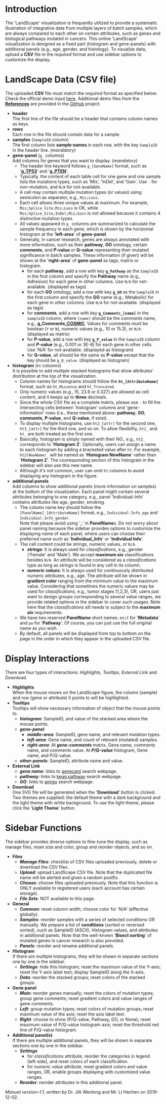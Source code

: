 # Introduction
The 'LandScape' visualization is frequently utilized to provide a systematic illustration of integrative data from multiple layers of batch samples, which are always compared to each other on certain attributes, such as genes and biological pathways mutated in cancers. This online 'LandScape' visualization is designed as a fixed part (histogram and gene-panels) with additional panels (e.g., age, gender, and histology). To visualize data, upload a **CSV** file in the *required* format and use sidebar options to customize the display.

# LandScape Data (CSV file)
The uploaded **CSV** file must match the *required* format as specified below.<br/>
Check the official demo input [here](https://github.com/Nobel-Justin/Oviz-Bio-demo/blob/master/LandScape/demo_csv/landscape_demo.csv). Additional demo files from the **[References](https://github.com/Nobel-Justin/Oviz-Bio-demo/blob/master/LandScape/markdown/LandScape-References.markdown)** are provided in the [GitHub](https://github.com/Nobel-Justin/Oviz-Bio-demo/tree/master/LandScape/demo_csv) project.

- **header**<br/>
  The first line of the file should be a header that contains column names as keys.
- **rows**<br/>
  Each row in the file should contain data for a sample.
- **samples** (`SampleID` column)<br/>
  The first column lists **sample names** in each row, with the key `SampleID` in the header line. (*mandatory*)
- **gene-panel** (`g_` columns)<br/>
  Add columns for genes that you want to display. (*mandatory*)
  - The header line keyword follows `g_[GeneName]` format, such as '**g_[TP53](http://genecards.org/cgi-bin/carddisp.pl?gene=TP53)**' and '**g_[PTEN](http://genecards.org/cgi-bin/carddisp.pl?gene=PTEN)**'.
  - Typically, the content of each table cell for one gene and one sample lists the mutations types, such as 'Mis', 'InDel', and 'Gain'. Use `-` for non-mutation, and `N/A` for not-available.
  - A cell may contain multiple mutation types (or values) using semicolon as separator, e.g., `Mis;Loss`.
  - Each cell allows three unique values at maximum. For example, `Mis;Splice_Site;Mis;Loss` is OK, while `Mis;Splice_Site;InDel;Mis;Gain` is not allowed because it contains 4 distinctive mutation types.
  - All values appeared in `g_` columns are summarized to calculate the sample frequency in each gene, which is shown by the horizontal histogram at the '**left-area**' of **gene-panel**.
  - Generally, in cancer research, genes are always annotated with more information, such as their **pathway**, **GO** ontology, certain **comments**, and **P-value** or **Q-value** representing their mutated significance in batch samples. These information (if given) will be shown at the '**right-area**' of **gene-panel** as tags, matrix or histogram.
     - for each **pathway**, add a row with key **`g_Pathway`** as the `SampleID` in the first column and specify the **Pathway** name (e.g., Adhesion) for each gene in other columns. Use `N/A` for not-available. (displayed as tags)
     - for each **GO** ontology, add a row with key **`g_GO`** as the `SampleID` in the first column and specify the **GO** name (e.g., Metabolic) for each gene in other columns. Use `N/A` for not-available. (displayed as tags)
     - for **comments**, add a row with key **`g_Comments_[name]`** in the `SampleID` column, where `[name]`  should be the comments name, e.g., **g\_Comments\_[COSMIC](https://cancer.sanger.ac.uk/cosmic)**. Values for comments _must_ be boolean (`Y` or `N`), numeric values (e.g., 10 or 15.3), or `N/A`. (displayed as matrix)
     - for **P-value**, add a row with key **`g_P_value`** in the `SampleID` column and **_P_-value** (e.g., 0.001 or 3E-8) for each gene in other cells. Use 'N/A' for not-available. (displayed as histogram)
     - for **Q-value**, all should be the same as **P-value** except that the key should be `g_Q_value`. (displayed as histogram)
- **histogram** (`ht` columns)<br/>
  It is possible to add multiple stacked histograms that show attributes' distribution at the top of the visualization.
  - Column names for histograms should follow the **`ht_[AttributeName]`** format, such as `ht_Missence` and `ht_Truncated`.
  - _Only_ numeric values (e.g., 15, 23.9 or 0.327) are allowed as cell content, and it keeps up to **three** decimals.
  - Since the whole CSV file as a complete matrix, please use `-` to fill the intersecting cells between 'histogram' columns and 'gene-information' rows (i.e., these mentioned above: **pathway**, **GO**, **comments**, **P-value**, and **Q-value**, if exist).
  - To display multiple histograms, use `ht2_[attr]` for the second one, `ht3_[attr]` for the third one, and so on. To allow flexibility, `ht1_` and `ht_` are both treated as the first one.
  - Basically, histogram is simply named with their NO., e.g., `ht2_` corresponds to '**Histogram 2**'. Optionally, users can assign a name to each histogram by adding a bracketed value after `ht`. For example, `ht2(NewName)_` will be named as '**Histogram NewName**' rather than '**Histogram 2**'. The cooresponding section of this histogram in the sidebar will also use this new name.
  - Although it's not common, user can omit `ht` columns to avoid displaying any histogram in the figure.
- **additional panels**<br/>
  Add columns to show additional panels (more information on samples) at the bottom of the visualization. Each panel might contain several attributes belonging to one category, e.g., panel 'Individual-Info' contains attributes like age, gender, smoking.
  - The column name key should follow the `[PanelName]_[AttributeName]` format, e.g., `Individual-Info_age` and `Individual-Info_gender`.<br/>
    Note that please avoid using '\_' in **PanelName**s. Do not worry about panel naming because the sidebar provides options to customize the displaying name of each panel, where users can choose their preferred name such as '**Individual\_Info**' or '**Individual Info**'.
  - The cell content could be strings, numeric values, or `N/A`.
     - __*strings*__: It is always used for *classifications*, e.g., gender ('Female' and 'Male'). We accept **maximum six** classifications besides `N/A`. An attribute will be considered as a *classifications* type as long as *strings* is found in any cell in its column.
     - __*numeric values*__: It is always used for continuously distributed numeric attributes, e.g., age. The attribute will be shown in **gradient color** ranging from the minimum value to the maximum value. Considering that sometimes the numeric values may be used for *classifications*, e.g., tumor stages (1,2,3), OR, users just want to design groups corresponding to several value ranges, we provide related options in the sidebar to cover such usages. Note here that the *classifications* sill needs to subject to the **maximum six** requirements.
  - We have two reserved **PanelName** short names: `mtif` for '**Metadata**' and `pw` for '**Pathway**'. Of course, you can just use the full original name as you wish.
  - By default, all panels will be displayed from top to bottom on the page in the order in which they appear in the uploaded CSV file.

# Display Interactions
There are four types of interactions: *Highlights*, *Tooltips*, *External Link* and *Download*.

- **Highlights**<br/>
  When the mouse moves on the LandScape figure, the column (sample) and row (gene or attribute) it points to will be highlighted.
- **Tooltips**<br/>
  Tooltips will show necessary information of object that the mouse points to.
  - __*histogram*__: SampleID, and value of the stacked area where the mouse points.
  - __*gene-panel*__
     - __*middle-area*__: SampleID, gene name, and relevant mutation types.
     - __*left-area*__: Gene name, and count of relevant (mutated) samples.
     - __*right-area*__: At __*gene-comments*__ matrix, Gene name, comments name, and comments value. At __*P/Q-value*__ histogram, Gene name, and P/Q-value.
  - __*other-panels*__: SampleID, attribute name and value.
- **External Link**<br/>
  - __*gene name*__: links to [genecard](https://www.genecards.org/) search webpage.
  - __*pathway*__: links to [kegg pathway](https://www.kegg.jp/) search webpage.
  - __*GO*__: links to [amigo](http://amigo.geneontology.org/) search webpage.
- **Download**<br/>
  One SVG file will be generated when the '**Download**' button is clicked. Two themes are supplied: the default theme with a dark background and the light theme with white background. To use the light theme, please click the '**Light Theme**' button.

# Sidebar Functions
The sidebar provides diverse options to fine-tune the display, such as manage files, reset size and color, group and reorder objects, and so on.

- **Files**
  - __*Manage Files*__: checklist of CSV files uploaded previously, delete or download the CSV files.
  - __*Upload*__: upload LandScape CSV file. Note that the duplicated file name will be alerted and given a random postfix.
  - __*Choose*__: choose files uploaded previously. Note that this function is ONLY available to registered users (each account has certain storage).
  - __*File Sets*__: NOT available to this page.
- **General**
  - __*Common*__: reset column width; choose color for 'N/A' (effective globally).
  - __*Samples*__: reorder samples with a series of selected conditions OR manually. We prepare a list of **conditions** (sorted or reversed sorted), such as SampleID (ASCII), Histogram values, and attributes in additional panels. Note that the well-known '**Bisect sorting**' of mutated genes in cancer research is also provided.
  - __*Panels*__: reorder and rename additional panels.
- **Histogram**<br/>
  If there are multiple histograms, they will be shown in separate sections one by one in the sidebar.
  - __*Settings*__: hide this histogram; reset the maximum value of the Y-axis; reset the Y-axis label text; display SampleID along the X-axis.
  - __*Data*__: reorder the stacked groups; reset colors of the stacked groups.
- **Gene panel**
  - __*Main*__: reorder genes manually; reset the colors of mutation types; group gene comments; reset gradient colors and value ranges of gene comments.
  - __*Left*__: group mutation types; reset colors of mutation groups; reset maximum value of the axis; reset the axis label text.
  - __*Right*__: choose to show (P/Q-value, Pathway, GO, or None); reset maximum value of P/Q-value histogram axis; reset the threshold red line of P/Q-value histogram.
- **Additional panel(s)**<br/>
  If there are multiple additional panels, they will be shown in separate sections one by one in the sidebar.
  - __*Settings*__
     - for *classifications* attribute, reorder the categories in legend (left-side), and reset colors of each classification.
     - for *numeric value* attribute, reset gradient colors and value ranges, OR, enable groups displaying with customized value ranges.
  - __*Reorder*__: reorder attributes in this additional panel.

*Manual version=1.1*, written by Dr. JIA Wenlong and Mr. LI Hechen on 2019-12-02.
